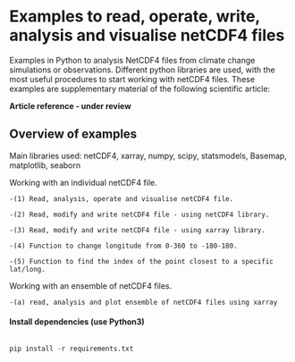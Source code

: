 # Examples to read, operate, write, analysis and visualise netCDF4 files

Examples in Python to analysis NetCDF4 files from climate change simulations or observations. 
Different python libraries are used, with the most useful procedures to start working with netCDF4 files.
These examples are supplementary material of the following scientific article: 

  **Article reference - under review**

## Overview of examples

Main libraries used: netCDF4, xarray, numpy, scipy, statsmodels, Basemap, matplotlib, seaborn

Working with an individual netCDF4 file. 

	-(1) Read, analysis, operate and visualise netCDF4 file. 

	-(2) Read, modify and write netCDF4 file - using netCDF4 library. 

	-(3) Read, modify and write netCDF4 file - using xarray library. 

	-(4) Function to change longitude from 0-360 to -180-180.

	-(5) Function to find the index of the point closest to a specific lat/long.



Working with an ensemble of netCDF4 files. 

	-(a) read, analysis and plot ensemble of netCDF4 files using xarray





#### Install dependencies (use Python3)

```python

pip install -r requirements.txt

```







